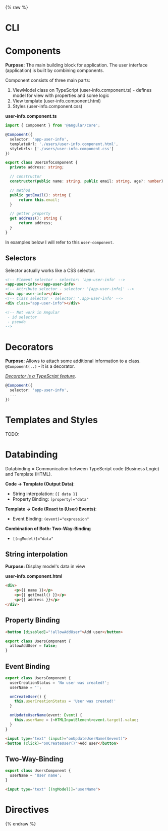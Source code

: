 {% raw %}
# CLI


# Components

**Purpose:** The main building block for application. The user interface (application) is built by combining components.

Component consists of three main parts:
1. ViewModel class on TypeScript (user-info.component.ts) - defines model for view with properties and some logic
1. View template (user-info.component.html)
1. Styles (user-info.component.css)

**user-info.component.ts**
```ts
import { Component } from '@angular/core';

@Component({
  selector: 'app-user-info',
  templateUrl: './users/user-info.component.html',
  styleUrls: ['./users/user-info.component.css']
})

export class UserInfoComponent {
  private address: string;

  // constructor
  constructor(public name: string, public email: string, age?: number) {}

  // method
  public getEmail(): string {
      return this.email;
  }

  // getter property
  get address(): string {
      return address;
  }
}
```

In examples below I will refer to this `user-component`.

## Selectors

Selector actually works like a CSS selector.

```html
<!-- Element selector - selector: 'app-user-info' -->
<app-user-info></app-user-info>
<!-- Attribute selector - selector: '[app-user-info]' -->
<div app-user-info></div>
<!-- Class selector - selector: '.app-user-info' -->
<div class="app-user-info"></div>

<!-- Not work in Angular 
 - id selector
 - pseudo
-->
```

# Decorators

**Purpose:** Allows to attach some additional information to a class. `@Component(..)` - it is a decorator.

*[Decorator is a TypeScript feature](https://www.typescriptlang.org/docs/handbook/decorators.html).*

```ts
@Component({
  selector: 'app-user-info',
  ...
})
```

# Templates and Styles

TODO:

# Databinding

Databinding = Communication between TypeScript code (Business Logic) and Template (HTML).

**Code -> Template (Output Data)**:
* String interpolation: `{{ data }}`
* Property Binding: `[property]="data"`

**Template -> Code (React to (User) Events)**:
* Event Binding: `(event)="expression"`

**Combination of Both: Two-Way-Binding**
* `[(ngModel)]="data"`

## String interpolation

**Purpose:** Display model's data in view

**user-info.component.html**

```html
<div>
    <p>{{ name }}</p>
    <p>{{ getEmail() }}</p>
    <p>{{ address }}</p>
</div>
```

## Property Binding

```html
<button [disabled]="!allowAddUser">Add user</button>
```
```ts
export class UsersComponent {
  allowAddUser = false;
}
```

## Event Binding

```ts
export class UsersComponent {
  userCreationStatus = 'No user was created!';
  userName = '';

  onCreateUser() {
    this.userCreationStatus = 'User was created!'
  }

  onUpdateUserName(event: Event) {
    this.userName = (<HTMLInputElement>event.target).value;
  }
}
```
```html
<input type="text" (input)="onUpdateUserName($event)">
<button (click)="onCreateUser()">Add user</button>
```

## Two-Way-Binding

```ts
export class UsersComponent {
  userName = 'User name';
}
```
```html
<input type="text" [(ngModel)]="userName">
```

# Directives

{% endraw %}